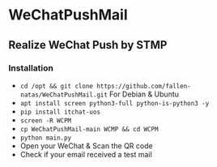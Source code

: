 # WeChatPushMail
## Realize WeChat Push by STMP
### Installation
- `cd /opt && git clone https://github.com/fallen-natas/WeChatPushMail.git`
	For Debian & Ubuntu
- `apt install screen python3-full python-is-python3 -y`
- `pip install itchat-uos`
- `screen -R WCPM`
- `cp WeChatPushMail-main WCMP && cd WCPM`
- `python main.py`
- Open your WeChat & Scan the QR code
- Check if your email received a test mail

